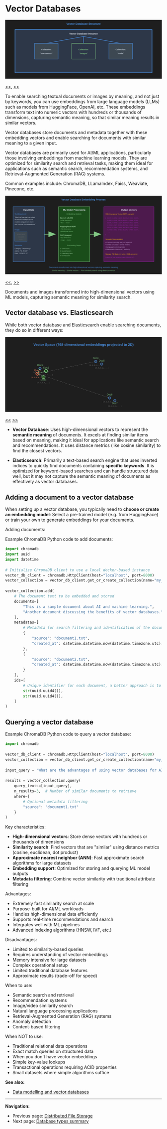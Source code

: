 # Vector Databases

<a id="image1" name="image1"></a>

![Vector Database Structure](./images/vector-db-structure.svg)

[<<](./distributed-file-storage.md#image2), [>>](./vector-dbs.md#image2)

To enable searching textual documents or images by meaning, and not just by keywords, you can use embeddings from large language models (LLMs) such as models from HuggingFace, OpenAI, etc. These embeddings transform text into numeric vectors with hundreds or thousands of dimensions, capturing semantic meaning, so that similar meaning results in similar vectors.

Vector databases store documents and metadata together with these embedding vectors and enable searching for documents with similar meaning to a given input.

Vector databases are primarily used for AI/ML applications, particularly those involving embeddings from machine learning models. They are optimized for similarity search and retrieval tasks, making them ideal for applications such as semantic search, recommendation systems, and Retrieval-Augmented Generation (RAG) systems.

Common examples include: ChromaDB, LLamaIndex, Faiss, Weaviate, Pinecone, etc.

<a id="image2" name="image2"></a>

![Vector Database Embedding Process](./images/vector-db-embedding.svg)

[<<](./vector-dbs.md#image1), [>>](./vector-dbs.md#image3)

Documents and images transformed into high-dimensional vectors using ML models, capturing semantic meaning for similarity search.

## Vector database vs. Elasticsearch

While both vector database and Elasticsearch enable searching documents, they do so in different ways:

<a id="image3" name="image3"></a>

![Vector Database Layout](./images/vector-db-layout.svg)

[<<](./vector-dbs.md#image2) [>>](./database-types-summary.md#comparison-table)

- **Vector Database**: Uses high-dimensional vectors to represent the **semantic meaning** of documents. It excels at finding similar items based on meaning, making it ideal for applications like semantic search and recommendations. It uses distance metrics (like cosine similarity) to find the closest vectors.

- **Elasticsearch**: Primarily a text-based search engine that uses inverted indices to quickly find documents containing **specific keywords**. It is optimized for keyword-based searches and can handle structured data well, but it may not capture the semantic meaning of documents as effectively as vector databases.

## Adding a document to a vector database

When setting up a vector database, you typically need to **choose or create an embedding model**: Select a pre-trained model (e.g. from HuggingFace) or train your own to generate embeddings for your documents.

Adding documents:

Example ChromaDB Python code to add documents:

```python
import chromadb
import uuid
import datetime

# Initialize ChromaDB client to use a local docker-based instance
vector_db_client = chromadb.HttpClient(host="localhost", port=8000)
vector_collection = vector_db_client.get_or_create_collection(name="my_collection")

vector_collection.add(
    # The document text to be embedded and stored
    documents=[
        "This is a sample document about AI and machine learning.",
        "Another document discussing the benefits of vector databases.",
    ],
    metadatas=[
        # Metadata for search filtering and identification of the documents
        {
            "source": "document1.txt",
            "created_at": datetime.datetime.now(datetime.timezone.utc).isoformat(),
        },
        {
            "source": "document2.txt",
            "created_at": datetime.datetime.now(datetime.timezone.utc).isoformat(),
        }
    ],
    ids=[
        # Unique identifier for each document, a better approach is to use an external ID or the hash of the document
        str(uuid.uuid4()),
        str(uuid.uuid4()),
    ]
)
```

## Querying a vector database

Example ChromaDB Python code to query a vector database:

```python
import chromadb

vector_db_client = chromadb.HttpClient(host="localhost", port=8000)
vector_collection = vector_db_client.get_or_create_collection(name="my_collection")

input_query = "What are the advantages of using vector databases for AI applications?"

results = vector_collection.query(
    query_texts=[input_query],
    n_results=3,  # Number of similar documents to retrieve
    where={
        # Optional metadata filtering
        "source": "document1.txt"
    }
)
```

Key characteristics:

- **High-dimensional vectors**: Store dense vectors with hundreds or thousands of dimensions
- **Similarity search**: Find vectors that are "similar" using distance metrics (cosine, euclidean, dot product)
- **Approximate nearest neighbor (ANN)**: Fast approximate search algorithms for large datasets
- **Embedding support**: Optimized for storing and querying ML model outputs
- **Metadata filtering**: Combine vector similarity with traditional attribute filtering

Advantages:

- Extremely fast similarity search at scale
- Purpose-built for AI/ML workloads
- Handles high-dimensional data efficiently
- Supports real-time recommendations and search
- Integrates well with ML pipelines
- Advanced indexing algorithms (HNSW, IVF, etc.)

Disadvantages:

- Limited to similarity-based queries
- Requires understanding of vector embeddings
- Memory intensive for large datasets
- Complex operational setup
- Limited traditional database features
- Approximate results (trade-off for speed)

When to use:

- Semantic search and retrieval
- Recommendation systems
- Image/video similarity search
- Natural language processing applications
- Retrieval-Augmented Generation (RAG) systems
- Anomaly detection
- Content-based filtering

When NOT to use:

- Traditional relational data operations
- Exact match queries on structured data
- When you don't have vector embeddings
- Simple key-value lookups
- Transactional operations requiring ACID properties
- Small datasets where simple algorithms suffice

**See also:**

- [Data modelling and vector databases](./data-modelling-vector-dbs.md)

---

**Navigation:**

- Previous page: [Distributed File Storage](./distributed-file-storage.md)
- Next page: [Database types summary](./database-types-summary.md)
